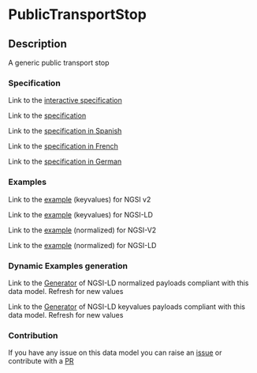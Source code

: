 # PublicTransportStop

## Description 

A generic public transport stop
### Specification

Link to the [interactive specification](https://swagger.lab.fiware.org/?url=https://smart-data-models.github.io/dataModel.UrbanMobility/PublicTransportStop/swagger.yaml)

Link to the [specification](https://smart-data-models.github.io/dataModel.UrbanMobility/PublicTransportStop/doc/spec.md)

Link to the [specification in Spanish](https://smart-data-models.github.io/dataModel.UrbanMobility/PublicTransportStop/doc/spec_ES.md)

Link to the [specification in French](https://smart-data-models.github.io/dataModel.UrbanMobility/PublicTransportStop/doc/spec_FR.md)

Link to the [specification in German](https://smart-data-models.github.io/dataModel.UrbanMobility/PublicTransportStop/doc/spec_DE.md)
### Examples

Link to the [example](https://smart-data-models.github.io/dataModel.UrbanMobility/PublicTransportStop/examples/example.json) (keyvalues) for NGSI v2

Link to the [example](https://smart-data-models.github.io/dataModel.UrbanMobility/PublicTransportStop/examples/example.jsonld) (keyvalues) for NGSI-LD

Link to the [example](https://smart-data-models.github.io/dataModel.UrbanMobility/PublicTransportStop/examples/example-normalized.json) (normalized) for NGSI-V2

Link to the [example](https://smart-data-models.github.io/dataModel.UrbanMobility/PublicTransportStop/examples/example-normalized.jsonld) (normalized) for NGSI-LD
### Dynamic Examples generation

Link to the [Generator](https://smartdatamodels.org/extra/ngsi-ld_generator_v0.92.php?schemaUrl=https://raw.githubusercontent.com/smart-data-models/dataModel.UrbanMobility/master/PublicTransportStop/schema.json&email=info@smartdatamodels.org) of NGSI-LD normalized payloads compliant with this data model. Refresh for new values

Link to the [Generator](https://smartdatamodels.org/extra/ngsi-ld_generator_keyvalues_v0.92.php?schemaUrl=https://raw.githubusercontent.com/smart-data-models/dataModel.UrbanMobility/master/PublicTransportStop/schema.json&email=info@smartdatamodels.org) of NGSI-LD keyvalues payloads compliant with this data model. Refresh for new values
### Contribution

 If you have any issue on this data model you can raise an [issue](https://github.com/smart-data-models/dataModel.UrbanMobility/issues)  or contribute with a [PR](https://github.com/smart-data-models/dataModel.UrbanMobility/pulls)